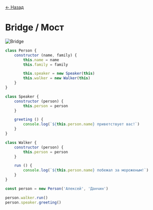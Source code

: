 [← Назад](/README.md "Вернуться на главную страницу")

# Bridge / Мост

![Bridge](https://hsto.org/getpro/habr/post_images/a37/91c/32c/a3791c32c219678bc6549b012747497d.jpg)

```javascript
class Person {
	constructor (name, family) {
		this.name = name
		this.family = family

		this.speaker = new Speaker(this)
		this.walker = new Walker(this)
	}
}

class Speaker {
	constructor (person) {
		this.person = person
	}

	greeting () {
		console.log(`${this.person.name} приветствует вас!`)
	}
}

class Walker {
	constructor (person) {
		this.person = person
	}

	run () {
		console.log(`${this.person.name} побежал за мороженым!`)
	}
}

const person = new Person('Алексей', 'Данчин')

person.walker.run()
person.speaker.greeting()
```